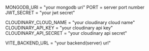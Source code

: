 <!-- Add .env file inside server folder with below given content -->

MONGODB_URI = "your mongodb uri"
PORT = server port number
JWT_SECRET = "your jwt secret"

CLOUDINARY_CLOUD_NAME = "your cloudinary cloud name"
CLOUDINARY_API_KEY = "your cloudinary api key"
CLOUDINARY_API_SECRET = "your cloudinary api secret"

<!-- Add .env file inside client folder with below content -->

VITE_BACKEND_URL = "your backend(server) url"
